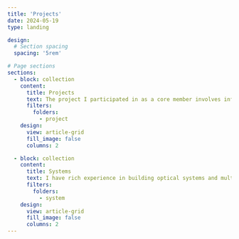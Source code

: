```yaml
---
title: 'Projects'
date: 2024-05-19
type: landing

design:
  # Section spacing
  spacing: '5rem'

# Page sections
sections:
  - block: collection
    content:
      title: Projects
      text: The project I participated in as a core member involves infrared characteristic modeling, infrared enhancement, and multi-modal fusion.
      filters:
        folders:
          - project
    design:
      view: article-grid
      fill_image: false
      columns: 2

  - block: collection
    content:
      title: Systems
      text: I have rich experience in building optical systems and multi-load platforms, and I like these.
      filters:
        folders:
          - system
    design:
      view: article-grid
      fill_image: false
      columns: 2      
---
```

